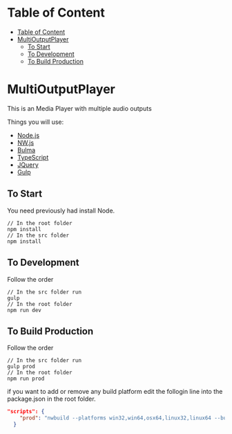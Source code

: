 # Table of Content
- [Table of Content](#table-of-content)
- [MultiOutputPlayer](#multioutputplayer)
  - [To Start](#to-start)
  - [To Development](#to-development)
  - [To Build Production](#to-build-production)
# MultiOutputPlayer

This is an Media Player with multiple audio outputs

Things you will use:
* [Node.js](https://nodejs.org)
* [NW.js](https://nwjs.io)
* [Bulma](https://bulma.io/documentation)
* [TypeScript](https://www.typescriptlang.org)
* [JQuery](https://jquery.com/)
* [Gulp](https://gulpjs.com/)


## To Start
You need previously had install Node.
``` 
// In the root folder
npm install
// In the src folder
npm install
```
## To Development
Follow the order
```
// In the src folder run
gulp
// In the root folder
npm run dev
```
## To Build Production
Follow the order
```
// In the src folder run
gulp prod
// In the root folder
npm run prod
```
if you want to add or remove any build platform edit the follogin line into the package.json in the root folder.
``` JSON
"scripts": {
    "prod": "nwbuild --platforms win32,win64,osx64,linux32,linux64 --buildDir dist/ src/dist/"
  }
```

